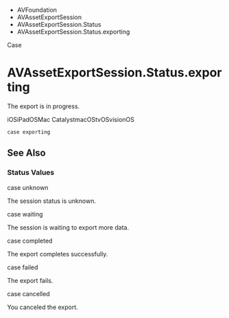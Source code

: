

- AVFoundation
- AVAssetExportSession
- AVAssetExportSession.Status
-  AVAssetExportSession.Status.exporting 

Case

# AVAssetExportSession.Status.exporting

The export is in progress.

iOSiPadOSMac CatalystmacOStvOSvisionOS

``` source
case exporting
```

## See Also

### Status Values

case unknown

The session status is unknown.

case waiting

The session is waiting to export more data.

case completed

The export completes successfully.

case failed

The export fails.

case cancelled

You canceled the export.


